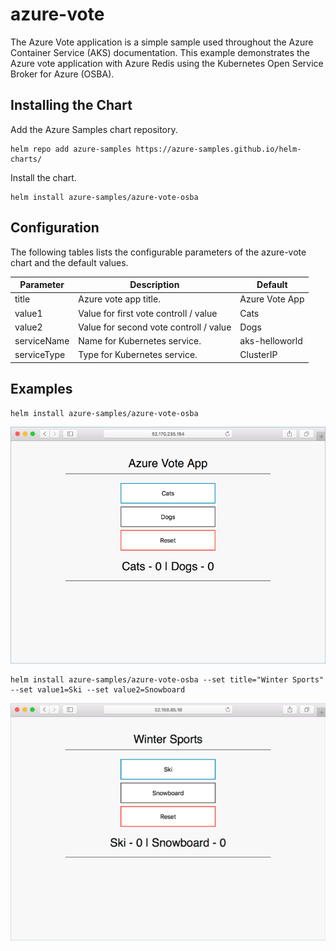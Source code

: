 # azure-vote

The Azure Vote application is a simple sample used throughout the Azure Container Service (AKS) documentation. This example demonstrates the Azure vote application with Azure Redis using the Kubernetes Open Service Broker for Azure (OSBA).
## Installing the Chart

Add the Azure Samples chart repository.

```
helm repo add azure-samples https://azure-samples.github.io/helm-charts/
```

Install the chart.

```
helm install azure-samples/azure-vote-osba
```

## Configuration

The following tables lists the configurable parameters of the azure-vote chart and the default values.

| Parameter | Description | Default |
|---|---|---|
| title | Azure vote app title. | Azure Vote App |
| value1 | Value for first vote controll / value | Cats |
| value2 | Value for second vote controll / value | Dogs |
| serviceName | Name for Kubernetes service. | aks-helloworld |
| serviceType | Type for Kubernetes service. | ClusterIP |

## Examples

```
helm install azure-samples/azure-vote-osba
```

![azure-vote cats and dogs](images/vote1.png)

```
helm install azure-samples/azure-vote-osba --set title="Winter Sports" --set value1=Ski --set value2=Snowboard
```

![azure-vote ski and snowboard](images/vote2.png)


